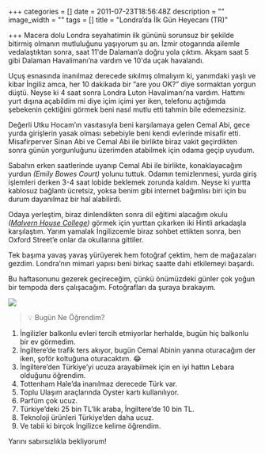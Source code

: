 +++
categories = []
date = 2011-07-23T18:56:48Z
description = ""
image_width = ""
tags = []
title = "Londra’da İlk Gün Heyecanı (TR)"

+++
Macera dolu Londra seyahatimin ilk gününü sorunsuz bir şekilde bitirmiş olmanın mutluluğunu yaşıyorum şu an. İzmir otogarında ailemle vedalaştıktan sonra, saat 11'de Dalaman’a doğru yola çıktım. Akşam saat 5 gibi Dalaman Havalimanı’na vardım ve 10'da uçak havalandı.

Uçuş esnasında inanılmaz derecede sıkılmış olmalıyım ki, yanımdaki yaşlı ve kibar İngiliz amca, her 10 dakikada bir “are you OK?” diye sormaktan yorgun düştü. Neyse ki 4 saat sonra Londra Luton Havalimanı’na vardım. Hattımı yurt dışına açabildim mi diye içim içimi yer iken, telefonu açtığımda şebekenin çektiğini görmek beni nasıl mutlu etti tahmin bile edemezsiniz.

Değerli Utku Hocam’ın vasıtasıyla beni karşılamaya gelen Cemal Abi, gece yurda girişlerin yasak olması sebebiyle beni kendi evlerinde misafir etti. Misafirperver Sinan Abi ve Cemal Abi ile birlikte biraz vakit geçirdikten sonra günün yorgunluğunu üzerimden atabilmek için odama geçip uyudum.

Sabahın erken saatlerinde uyanıp Cemal Abi ile birlikte, konaklayacağım yurdun _(Emily Bowes Court)_ yolunu tuttuk. Odamın temizlenmesi, yurda giriş işlemleri derken 3-4 saat lobide beklemek zorunda kaldım. Neyse ki yurtta kablosuz bağlantı ücretsiz, yoksa benim gibi internet bağımlısı biri için bu durum dayanılmaz bir hal alabilirdi.

Odaya yerleştim, biraz dinlendikten sonra dil eğitimi alacağım okulu _(_[_Malvern House College_](https://malvernhouse.com/)_)_ görmek için yurttan çıkarken iki Hintli arkadaşla karşılaştım. Yarım yamalak İngilizcemle biraz sohbet ettikten sonra, ben Oxford Street’e onlar da okullarına gittiler.

Tek başıma yavaş yavaş yürüyerek hem fotoğraf çektim, hem de mağazaları gezdim. Londra’nın mimari yapısı beni birkaç saatte dahi etkilemeyi başardı.

Bu haftasonunu gezerek geçireceğim, çünkü önümüzdeki günler çok yoğun bir tempoda ders çalışacağım. Fotoğrafları da şuraya bırakayım.   
  
![](/uploads/london_1.jpg)

> 💡 Bugün Ne Öğrendim?

1. İngilizler balkonlu evleri tercih etmiyorlar herhalde, bugün hiç balkonlu bir ev görmedim.
2. İngiltere’de trafik ters akıyor, bugün Cemal Abinin yanına oturacağım der iken, şoför koltuğuna oturacaktım. 😂
3. İngiltere’den Türkiye’yi ucuza arayabilmek için en iyi hattın Lebara olduğunu öğrendim.
4. Tottenham Hale’da inanılmaz derecede Türk var.
5. Toplu Ulaşım araçlarında Oyster kartı kullanılıyor.
6. Parfüm çok ucuz.
7. Türkiye’deki 25 bin TL’lik araba, İngiltere’de 10 bin TL.
8. Teknoloji ürünleri Türkiye’den daha ucuz.
9. Ve tabii ki birçok İngilizce kelime öğrendim.

Yarını sabırsızlıkla bekliyorum!